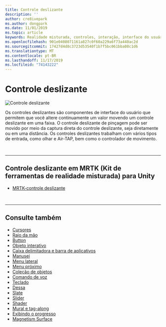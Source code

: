 ```yaml
---
title: Controle deslizante
description: ''
author: cre8ivepark
ms.author: dongpark
ms.date: 11/01/2019
ms.topic: article
keywords: Realidade misturada, controles, interação, interface do usuário, UX
ms.openlocfilehash: 901e0408071161a827c0f60a229a6f73a440ac2d
ms.sourcegitcommit: 17427d4d8c3723d53540f1b7f5bc061bba08c1d6
ms.translationtype: MT
ms.contentlocale: pt-BR
ms.lasthandoff: 11/17/2019
ms.locfileid: "74143222"
---
```

# <a name="slider"></a>Controle deslizante

![Controle deslizante](images/UX/UX_Hero_Slider.jpg)

Os controles deslizantes são componentes de interface do usuário que permitem que você altere continuamente um valor movendo um controle deslizante em uma faixa. O controle deslizante de pinçagem pode ser movido por meio da captura direta do controle deslizante, seja diretamente ou em uma distância. Os controles deslizantes trabalham com vários tipos de entrada, como olhar e Air-TAP, bem como o controlador de movimento.

<br>

---

## <a name="slider-in-mrtkmixed-reality-toolkit-for-unity"></a>Controle deslizante em MRTK (Kit de ferramentas de realidade misturada) para Unity

* [MRTK-controle deslizante](https://microsoft.github.io/MixedRealityToolkit-Unity/Documentation/README_Sliders.html)

<br>

---

## <a name="see-also"></a>Consulte também

* [Cursores](cursors.md)
* [Raio da mão](point-and-commit.md)
* [Button](button.md)
* [Objeto interativo](interactable-object.md)
* [Caixa delimitadora e barra de aplicativos](app-bar-and-bounding-box.md)
* [Manusei](direct-manipulation.md)
* [Menu lateral](hand-menu.md)
* [Menu próximo](near-menu.md)
* [Coleção de objetos](object-collection.md)
* [Comando de voz](voice-input.md)
* [Teclado](keyboard.md)
* [Dessa](tooltip.md)
* [Slate](slate.md)
* [Slider](slider.md)
* [Shader](shader.md)
* [Mural e tag-along](billboarding-and-tag-along.md)
* [Exibindo o progresso](progress.md)
* [Magnetism Surface](surface-magnetism.md)
